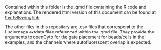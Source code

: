 Contained within this folder is the .qmd file containing the R code and explanations. The rendered html version of this document can be found at [the following link](https://stepupcytometry.quarto.pub/signature-comparison/)

The other files in this repository are .csv files that correspond to the Luciernaga extdata files referenced within the .qmd file. They provide the arguments to openCyto for the gate placement for beads/cells in the examples, and the channels where autofluorescent overlap is expected.